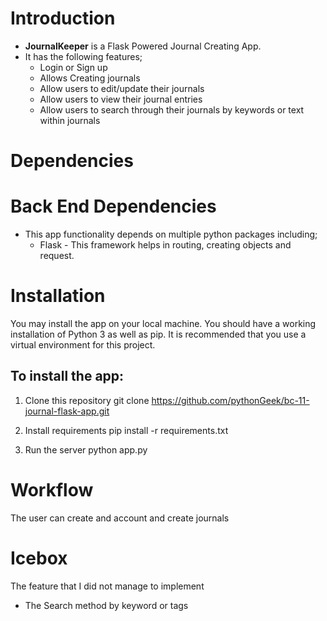 # Introduction

* **JournalKeeper** is a Flask Powered Journal Creating App.
* It has the following features;
  * Login or Sign up
  * Allows Creating journals
  * Allow users to edit/update their journals
  * Allow users to view their journal entries
  * Allow users to search through their journals by keywords or text within journals

# Dependencies  

# Back End Dependencies
* This app functionality depends on multiple python packages including;
  * Flask - This framework helps in routing, creating objects and request.

# Installation
You may install the app on your local machine. You should have a working installation of Python 3 as well as pip. It is recommended that you use a virtual environment for this project.

## To install the app:
1. Clone this repository git clone https://github.com/pythonGeek/bc-11-journal-flask-app.git

2. Install requirements pip install -r requirements.txt

3. Run the server python app.py

# Workflow
The user can create and account and create journals

# Icebox
The feature that I did not manage to implement
* The Search method by keyword or tags
